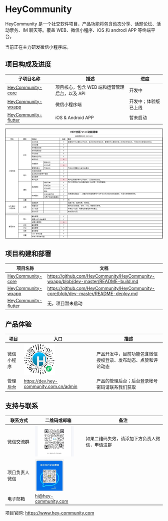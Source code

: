 HeyCommunity
================================

HeyCommunity 是一个社交软件项目，产品功能将包含动态分享、话题论坛、活动票务、IM 聊天等。覆盖 WEB、微信小程序、iOS 和 androdi APP 等终端平台。

当前正在主力研发微信小程序端。


## 项目构成及进度

子项目名称   |   描述   |   进度
-------------|----------|----------
[HeyCommunity-core](https://github.com/HeyCommunity/HeyCommunity-core)    |   项目核心，包含 WEB 端和运营管理后台，以及 API   |   开发中
[HeyCommunity-wxapp](https://github.com/HeyCommunity/HeyCommunity-wxapp)    |   微信小程序端    |   开发中；体验版已上线
[HeyCommunity-flutter](https://github.com/HeyCommunity/HeyCommunity-flutter)    |   iOS & Android APP   |   暂未启动

<img src="https://github.com/HeyCommunity/HeyCommunity/raw/dev-master/assets/product-feature-list.png" weight="100%">

## 项目构建和部署

项目名称   |   文档
-------------|----------
[HeyCommunity-core](https://github.com/HeyCommunity/HeyCommunity-core)    |   https://github.com/HeyCommunity/HeyCommunity-wxapp/blob/dev-master/README-build.md
[HeyCommunity-wxapp](https://github.com/HeyCommunity/HeyCommunity-wxapp)    |   https://github.com/HeyCommunity/HeyCommunity-core/blob/dev-master/README-deploy.md
[HeyCommunity-flutter](https://github.com/HeyCommunity/HeyCommunity-flutter)    |   无，项目暂未启动

## 产品体验

项目    |   入口   |   描述
-------|----------|----------
微信小程序   | <img src="https://github.com/HeyCommunity/HeyCommunity/raw/dev-master/assets/wxapp-qrcode.jpg" width="100">   | 产品开发中，目前功能包含微信授权登录、发布动态、点赞和评论动态
管理后台    | https://dev.hey-community.com.cn/admin | 产品的管理后台；后台登录帐号密码请联系我们获取


## 支持与联系

联系方式     |   二维码或邮箱   |   备注   
-------------|------------------|---------------
微信交流群     | <img src="https://github.com/HeyCommunity/HeyCommunity/raw/dev-master/assets/wecom-group-qrcode.jpg" height="100"> | 如果二维码失效，请添加下方负责人微信，申请进群
项目负责人微信  | <img src="https://github.com/HeyCommunity/HeyCommunity/raw/dev-master/assets/wecom-Rod-qrcode.jpg" height="100"> | 
电子邮箱       | hi@hey-community.com

项目官网: https://www.hey-community.com
